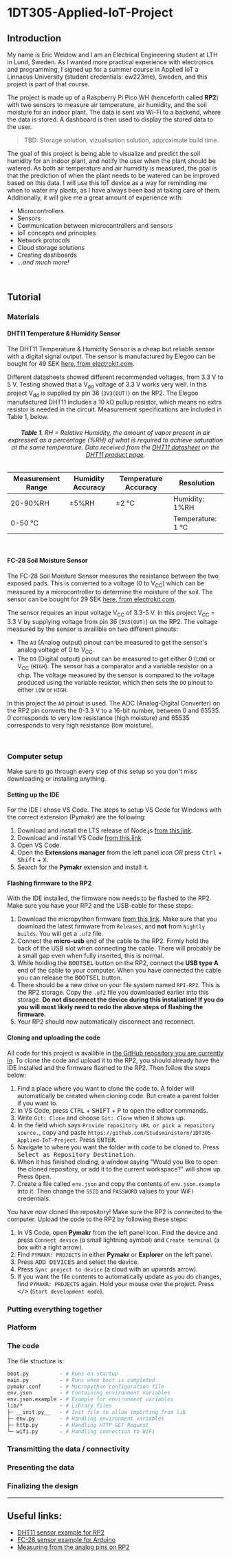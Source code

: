 # 1DT305-Applied-IoT-Project

## Introduction

My name is Eric Weidow and I am an Electrical Engineering student at LTH in Lund, Sweden. As I wanted more practical experience with electronics and programming, I signed up for a summer course in Applied IoT a Linnaeus University (student credentials: ew223me), Sweden, and this project is part of that course.

The project is made up of a Raspberry Pi Pico WH (henceforth called **RP2**) with two sensors to measure air temperature, air humidity, and the soil moisture for an indoor plant. The data is sent via Wi-Fi to a backend, where the data is stored. A dashboard is then used to display the stored data to the user.

> TBD: Storage solution, vizualisation solution, approximate build time.

The goal of this project is being able to visualize and predict the soil humidity for an indoor plant, and notify the user when the plant should be watered. As both air temperature and air humidity is measured, the goal is that the prediction of when the plant needs to be watered can be improved based on this data. I will use this IoT device as a way for reminding me when to water my plants, as I have always been bad at taking care of them. Additionally, it will give me a great amount of experience with:

- Microcontrollers
- Sensors
- Communication between microcontrollers and sensors
- IoT concepts and principles
- Network protocols
- Cloud storage solutions
- Creating dashboards
- _...and much more!_

<!--
Give a short and brief overview of what your project is about.
What needs to be included:

- [ ] Title
- [x] Your name and student credentials (xx666x)
- [x] Short project overview
- [ ] How much time it might take to do (approximation)
-->

<!--
Describe why you have chosen to build this specific device. What purpose does it serve? What do you want to do with the data, and what new insights do you think it will give?

- [x] Why you chose the project
- [x] What purpose does it serve
- [x] What insights you think it will give

-->

&nbsp;

## Tutorial

<!-- Please keep the total length of the tutorial below 25k characters. You can include code that is linked to a repository. Keep the code snippets in the tutorial short. -->

### Materials

<!--
The materials used in this project, along with costs (in SEK) and links to a Swedish reseller, are the following:

| Material             | Cost              | Link |
| -------------------- | ----------------- |      |
| Raspberry Pi Pico WH |                   |      |
|                      |                   |      |

The Raspberry Pi Pico W will henceforth be called the RP2, which is a common notation for a Raspberry Pi with a 2040 chip.
-->

<!--
> Explain all material that is needed. All sensors, where you bought them and their specifications. Please also provide pictures of what you have bought and what you are using.
>
> - [ ] List of material
> - [ ] What the different things (sensors, wires, controllers) do - short specifications
> - [ ] Where you bought them and how much they cost
>
> Example: In this project I have chosen to work with the Pycom LoPy4 device as seen in Fig. 1, it's a neat little device programmed by MicroPython and has several bands of connectivity. The device has many digital and analog input and outputs and is well suited for an IoT project.
>
> ![LoPy!](https://pycom.io/wp-content/uploads/2018/08/lopySide-1.png =360x)
> Fig. 1. LoPy4 with headers. Pycom.io

-->

#### DHT11 Temperature & Humidity Sensor

The DHT11 Temperature & Humidity Sensor is a cheap but reliable sensor with a digital signal output. The sensor is manufactured by Elegoo can be bought for 49 SEK [here, from electrokit.com](https://www.electrokit.com/produkt/digital-temperatur-och-fuktsensor-dht11/).

Different datasheets showed different recommended voltages, from 3.3 V to 5 V. Testing showed that a V<sub>dd</sub> voltage of 3.3 V works very well. In this project V<sub>dd</sub> is supplied by pin 36 (`3V3(OUT)`) on the RP2. The Elegoo manufactured DHT11 includes a 10 k&Omega; pullup resistor, which means no extra resistor is needed in the circuit. Measurement specifications are included in Table 1, below.

<div align="center">
        <h6>
            <b>Table 1</b>. RH = Relative Humidity, the amount of vapor present in air expressed as a percentage (%RH) of what is required to achieve saturation at the same temperature. Data received from the <a href="https://www.electrokit.com/uploads/productfile/41015/DHT11.pdf">DHT11 datasheet</a> on the <a href="https://www.electrokit.com/produkt/digital-temperatur-och-fuktsensor-dht11/">DHT11 product page</a>.
        </h6>

| Measurement Range | Humidity Accuracy | Temperature Accuracy | Resolution            |
| ----------------- | ----------------- | -------------------- | --------------------- |
| 20-90%RH          | &plusmn;5%RH      | &plusmn;2 &deg;C     | Humidity: 1%RH        |
| 0-50 &deg;C       |                   |                      | Temperature: 1 &deg;C |

</div>

<!-- From data sheet: DHT11’s power supply is 3-5.5V DC. When power is supplied to the sensor, do not send any instruction to the sensor in within one second in order to pass the unstable status. One capacitor valued 100nF can be added between VDD and GND for power filtering. -->

&nbsp;

#### FC-28 Soil Moisture Sensor

The FC-28 Soil Moisture Sensor measures the resistance between the two exposed pads. This is converted to a voltage (0 to V<sub>CC</sub>) which can be measured by a microcontroller to determine the moisture of the soil. The sensor can be bought for 29 SEK [here, from electrokit.com](https://www.electrokit.com/produkt/jordfuktighetssensor/).

The sensor requires an input voltage V<sub>CC</sub> of 3.3-5 V. In this project V<sub>CC</sub> = 3.3 V by supplying voltage from pin 36 (`3V3(OUT)`) on the RP2. The voltage measured by the sensor is availible on two different pinouts:

- The `AO` (Analog output) pinout can be measured to get the sensor's analog voltage of 0 to V<sub>CC</sub>.
- The `DO` (Digital output) pinout can be measured to get either 0 (`LOW`) or V<sub>CC</sub> (`HIGH`). The sensor has a comparator and a variable resistor on a chip. The voltage measured by the sensor is compared to the voltage produced using the variable resistor, which then sets the `DO` pinout to either `LOW` or `HIGH`.

In this project the `AO` pinout is used. The ADC (Analog-Digital Converter) on the RP2 pin converts the 0-3.3 V to a 16-bit number, between 0 and 65535. 0 corresponds to very low resistance (high moisture) and 65535 corresponds to very high resistance (low moisture).

&nbsp;

### Computer setup

Make sure to go through every step of this setup so you don't miss downloading or installing anything.

#### Setting up the IDE

For the IDE I chose VS Code. The steps to setup VS Code for Windows with the correct extension (Pymakr) are the following:

1. Download and install the LTS release of Node.js [from this link](https://nodejs.org/en).
2. Download and install VS Code [from this link](https://code.visualstudio.com/Download).
3. Open VS Code.
4. Open the **Extensions manager** from the left panel icon _OR_ press <kbd>Ctrl</kbd> + <kbd>Shift</kbd> + <kbd>X</kbd>.
5. Search for the **Pymakr** extension and install it.

#### Flashing firmware to the RP2

With the IDE installed, the firmware now needs to be flashed to the RP2. Make sure you have your RP2 and the USB-cable for these steps:

1. Download the micropython firmware [from this link](https://micropython.org/download/rp2-pico-w/). Make sure that you download the latest firmware from `Releases`, and **not** from `Nightly builds`. You will get a `.uf2` file.
2. Connect the **micro-usb** end of the cable to the RP2. Firmly hold the back of the USB slot when connecting the cable. There will probably be a small gap even when fully inserted, this is normal.
3. While holding the <kbd>BOOTSEL</kbd> button on the RP2, connect the **USB type A** end of the cable to your computer. When you have connected the cable you can release the <kbd>BOOTSEL</kbd> button.
4. There should be a new drive on your file system named `RPI-RP2`. This is the RP2 storage. Copy the `.uf2` file you downloaded earlier into this storage. **Do not disconnect the device during this installation! If you do you will most likely need to redo the above steps of flashing the firmware.**
5. Your RP2 should now automatically disconnect and reconnect.

#### Cloning and uploading the code

All code for this project is availible in [the GitHub repository you are currently in](https://github.com/Studsministern/1DT305-Applied-IoT-Project). To clone the code and upload it to the RP2, you should already have the IDE installed and the firmware flashed to the RP2. Then follow the steps below:

1. Find a place where you want to clone the code to. A folder will automatically be created when cloning code. But create a parent folder if you want to.
2. In VS Code, press <kbd>CTRL</kbd> + <kbd>SHIFT</kbd> + <kbd>P</kbd> to open the editor commands.
3. Write `Git: Clone` and choose `Git: Clone` when it shows up.
4. In the field which says `Provide repository URL or pick a repository source.`, copy and paste `https://github.com/Studsministern/1DT305-Applied-IoT-Project`. Press <kbd>ENTER</kbd>.
5. Navigate to where you want the folder with code to be cloned to. Press <kbd>Select as Repository Destination</kbd>.
6. When it has finished cloding, a window saying "Would you like to open the cloned repository, or add it to the current workspace?" will show up. Press <kbd>Open</kbd>.
7. Create a file called `env.json` and copy the contents of `env.json.example` into it. Then change the `SSID` and `PASSWORD` values to your WiFi credentials. 

You have now cloned the repository! Make sure the RP2 is connected to the computer. Upload the code to the RP2 by following these steps:

1. In VS Code, open **Pymakr** from the left panel icon. Find the device and press `Connect device` (a small lightning symbol) and `Create terminal` (a box with a right arrow).
2. Find `PYMAKR: PROJECTS` in either **Pymakr** or **Explorer** on the left panel.
3. Press <kbd>ADD DEVICES</kbd> and select the device.
4. Press `Sync project to device` (a cloud with an upwards arrow).
5. If you want the file contents to automatically update as you do changes, find `PYMAKR: PROJECTS` again. Hold your mouse over the project. Press <kbd></></kbd> (`Start development mode`).

<!--
How is the device programmed. Which IDE are you using. Describe all steps from flashing the firmware, installing plugins in your favorite editor. How flashing is done on MicroPython. The aim is that a beginner should be able to understand.

- [x] Chosen IDE
- [x] How the code is uploaded
- [x] Steps that you needed to do for your computer. Installation of Node.js, extra drivers, etc.

-->

### Putting everything together

<!--
How is all the electronics connected? Describe all the wiring, good if you can show a circuit diagram. Be specific on how to connect everything, and what to think of in terms of resistors, current and voltage. Is this only for a development setup or could it be used in production?

- [ ] Circuit diagram (can be hand drawn)
- [ ] \*Electrical calculations
-->

### Platform

<!--
Describe your choice of platform. If you have tried different platforms it can be good to provide a comparison.

Is your platform based on a local installation or a cloud? Do you plan to use a paid subscription or a free? Describe the different alternatives on going forward if you want to scale your idea.

- [ ] Describe platform in terms of functionality
- [ ] \*Explain and elaborate what made you choose this platform
-->

### The code

<!--
Import core functions of your code here, and don't forget to explain what you have done! Do not put too much code here, focus on the core functionalities. Have you done a specific function that does a calculation, or are you using clever function for sending data on two networks? Or, are you checking if the value is reasonable etc. Explain what you have done, including the setup of the network, wireless, libraries and all that is needed to understand.

```python=
import this as that

def my_cool_function():
    print('not much here')

s.send(package)

# Explain your code!
```

https://pypi.org/project/micropython-mpy-env/ used to handle .env variables

Using JSON files in Python: https://www.geeksforgeeks.org/read-json-file-using-python/
Using 'dict' in Python, reading values based on a key: https://realpython.com/python-dicts/#accessing-dictionary-values
Using importing in micropython. Importing from files in another folder: https://learn.adafruit.com/micropython-basics-loading-modules/import-code
Using try-except in Python: https://www.w3schools.com/python/python_try_except.asp
-->

The file structure is:

```graphql
boot.py          - # Runs on startup
main.py          - # Runs when boot is completed
pymakr.conf      - # Micropython configuration file
env.json         - # Containing environment variables
env.json.example - # Example for environment variables
lib/*            - # Library files
├─ __init.py__   - # Init file to allow importing from lib
├─ env.py        - # Handling environment variables
├─ http.py       - # Handling HTTP GET Request
└─ wifi.py       - # Handling connection to WiFi
```

<!--
lib/* - # Library files
├─ example - # example file
├─ lib/folder/* - # example folder in library
│  ├─ example - # example file in folder
│  └─ Everything else... - # everything else, should not be needed
└─ example - # example file
-->

### Transmitting the data / connectivity

<!--
How is the data transmitted to the internet or local server? Describe the package format. All the different steps that are needed in getting the data to your end-point. Explain both the code and choice of wireless protocols.

- [ ] How often is the data sent?
- [ ] Which wireless protocols did you use (WiFi, LoRa, etc ...)?
- [ ] Which transport protocols were used (MQTT, webhook, etc ...)
- [ ] \*Elaborate on the design choices regarding data transmission and wireless protocols. That is how your choices affect the device range and battery consumption.
-->

### Presenting the data

<!--
Describe the presentation part. How is the dashboard built? How long is the data preserved in the database?

- [ ] Provide visual examples on how the dashboard looks. Pictures needed.
- [ ] How often is data saved in the database.
- [ ] \*Explain your choice of database.
- [ ] \*Automation/triggers of the data.
-->

### Finalizing the design

<!--
Show the final results of your project. Give your final thoughts on how you think the project went. What could have been done in an other way, or even better? Pictures are nice!

- [ ] Show final results of the project
- [ ] Pictures
- [ ] \*Video presentation
-->

---

## Useful links:

- [DHT11 sensor example for RP2](<https://github.com/iot-lnu/applied-iot/tree/master/Raspberry%20Pi%20Pico%20(W)%20Micropython/sensor-examples/P5_DHT_11_DHT_22>)
- [FC-28 sensor example for Arduino](https://lastminuteengineers.com/soil-moisture-sensor-arduino-tutorial/)
- [Measuring from the analog pins on RP2](https://pycopy.readthedocs.io/en/latest/rp2/quickref.html#adc-analog-to-digital-conversion)
